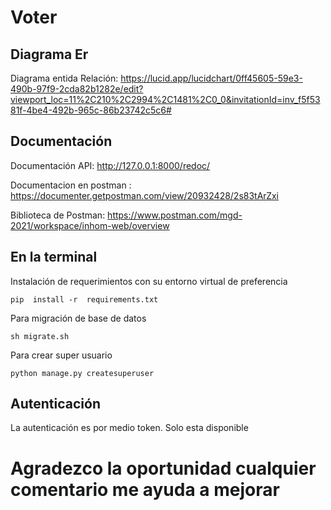 # Voter

## Diagrama Er
Diagrama entida Relación: https://lucid.app/lucidchart/0ff45605-59e3-490b-97f9-2cda82b1282e/edit?viewport_loc=11%2C210%2C2994%2C1481%2C0_0&invitationId=inv_f5f5381f-4be4-492b-965c-86b23742c5c6#
## Documentación
Documentación API: http://127.0.0.1:8000/redoc/

Documentacion en postman : https://documenter.getpostman.com/view/20932428/2s83tArZxi

Biblioteca de Postman: https://www.postman.com/mgd-2021/workspace/inhom-web/overview


## En la terminal 
Instalación de requerimientos  con su entorno virtual de preferencia  
```
pip  install -r  requirements.txt  
```
Para migración de base de datos  
```
sh migrate.sh  
```

Para crear super usuario
```
python manage.py createsuperuser 
```
## Autenticación
La autenticación es por medio token. Solo esta disponible 


# Agradezco la oportunidad  cualquier comentario me ayuda a mejorar 
